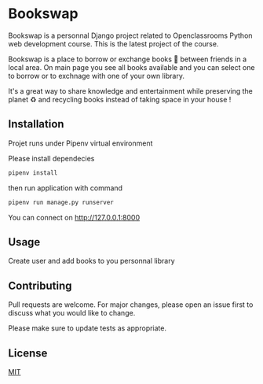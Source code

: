 # Bookswap

Bookswap is a personnal Django project related to Openclassrooms Python  web development course. 
This is the latest project of the course.

Bookswap is a place to borrow or exchange books :blue_book: between friends  in a local area. On main page you see all books available and you can select one to borrow or to exchnage with one of your own library.

It's a great way to share knowledge and entertainment while preserving the planet :recycle: and recycling books instead of taking space in your house !

## Installation

Projet runs under Pipenv virtual environment

Please install dependecies

```bash
pipenv install
```

then run application with command

```bash
pipenv run manage.py runserver
```

You can connect on http://127.0.0.1:8000

## Usage

Create user and add books to you personnal library


## Contributing
Pull requests are welcome. For major changes, please open an issue first to discuss what you would like to change.

Please make sure to update tests as appropriate.

## License
[MIT](https://choosealicense.com/licenses/mit/)